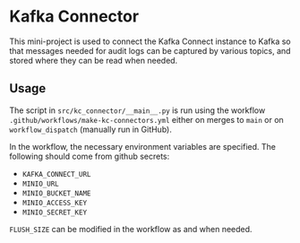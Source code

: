 # Kafka Connector
This mini-project is used to connect the Kafka Connect instance to Kafka so that messages needed for audit logs can be captured by various topics, and stored where they can be read when needed.

## Usage
The script in `src/kc_connector/__main__.py` is run using the workflow `.github/workflows/make-kc-connectors.yml` either on merges to `main` or on `workflow_dispatch` (manually run in GitHub).

In the workflow, the necessary environment variables are specified. The following should come from github secrets:
- `KAFKA_CONNECT_URL`
- `MINIO_URL`
- `MINIO_BUCKET_NAME`
- `MINIO_ACCESS_KEY`
- `MINIO_SECRET_KEY`

`FLUSH_SIZE` can be modified in the workflow as and when needed.